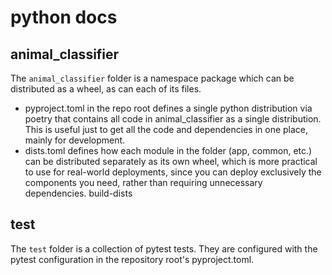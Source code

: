 # python docs

## animal_classifier

The `animal_classifier` folder is a namespace package which can be distributed as a wheel, as can each of its files.
- pyproject.toml in the repo root defines a single python distribution via poetry that contains all code in animal_classifier as a single distribution. This is useful just to get all the code and dependencies in one place, mainly for development.
- dists.toml defines how each module in the folder (app, common, etc.) can be distributed separately as its own wheel, which is more practical to use for real-world deployments, since you can deploy exclusively the components you need, rather than requiring unnecessary dependencies. build-dists


## test

The `test` folder is a collection of pytest tests. They are configured with the pytest configuration in the repository root's pyproject.toml.
